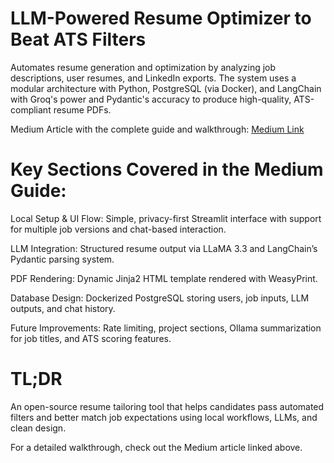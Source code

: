 # LLM-Powered Resume Optimizer to Beat ATS Filters

Automates resume generation and optimization by analyzing job descriptions, user resumes, and LinkedIn exports. The system uses a modular architecture with Python, PostgreSQL (via Docker), and LangChain with Groq's power and Pydantic's accuracy to produce high-quality, ATS-compliant resume PDFs.

Medium Article with the complete guide and walkthrough: [Medium Link](https://medium.com/@leofgonzalez/how-i-built-an-llm-powered-resume-optimizer-to-beat-ats-filters-8ace36d5d32c)


# Key Sections Covered in the Medium Guide:

Local Setup & UI Flow: Simple, privacy-first Streamlit interface with support for multiple job versions and chat-based interaction.

LLM Integration: Structured resume output via LLaMA 3.3 and LangChain’s Pydantic parsing system.

PDF Rendering: Dynamic Jinja2 HTML template rendered with WeasyPrint.

Database Design: Dockerized PostgreSQL storing users, job inputs, LLM outputs, and chat history.

Future Improvements: Rate limiting, project sections, Ollama summarization for job titles, and ATS scoring features.

# TL;DR

An open-source resume tailoring tool that helps candidates pass automated filters and better match job expectations using local workflows, LLMs, and clean design.

For a detailed walkthrough, check out the Medium article linked above.
